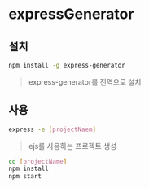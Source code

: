 # expressGenerator

## 설치
```bash
npm install -g express-generator
```
> express-generator를 전역으로 설치

## 사용
```bash
express -e [projectNaem]
```
> ejs를 사용하는 프로젝트 생성

```bash
cd [projectName]
npm install
npm start
```
